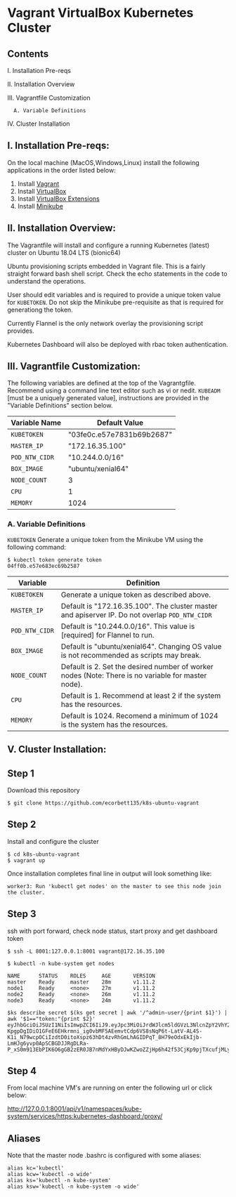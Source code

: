 # Vagrant VirtualBox Kubernetes Cluster 

## Contents

  I. Installation Pre-reqs
  
 II. Installation Overview 

III. Vagrantfile Customization

      A. Variable Definitions

IV. Cluster Installation

## I. Installation Pre-reqs:
On the local machine (MacOS,Windows,Linux) install the following applications in the order listed below:

1. Install [Vagrant](https://www.vagrantup.com/)
2. Install [VirtualBox](https://www.virtualbox.org/wiki/Downloads)
3. Install [VirtualBox Extensions](https://download.virtualbox.org/virtualbox/5.2.18/Oracle_VM_VirtualBox_Extension_Pack-5.2.18.vbox-extpack)
4. Install [Minikube](https://kubernetes.io/docs/tasks/tools/install-minikube/)

## II. Installation Overview:

The Vagrantfile will install and configure a running Kubernetes (latest) cluster on Ubuntu 18.04 LTS (bionic64)

Ubuntu provisioning scripts embedded in Vagrant file. This is a fairly straight forward bash shell script. Check the echo statements in the code to understand the operations. 

User should edit variables and is required to provide a unique token value for `KUBETOKEN`. Do not skip the Minikube pre-requisite as that is required for generationg the token. 

Currently Flannel is the only network overlay the provisioning script provides. 

Kubernetes Dashboard will also be deployed with rbac token authentication.

## III. Vagrantfile Customization:

The following variables are defined at the top of the Vagrantgfile.  Recommend using a command line text editor such as vi or nedit. `KUBEADM` [must be a uniquely generated value], instructions are provided in the "Variable Definitions" section below. 

Variable Name | Default Value             |
--------------|---------------------------|
`KUBETOKEN`   | "03fe0c.e57e7831b69b2687" |
`MASTER_IP`   |     "172.16.35.100"       |
`POD_NTW_CIDR`|     "10.244.0.0/16"       |
`BOX_IMAGE`   |    "ubuntu/xenial64"      |
`NODE_COUNT`  |           3               |
`CPU`         |           1               |
`MEMORY`      |          1024             |

### A. Variable Definitions

`KUBETOKEN` Generate a unique token from the Minikube VM using the following command: 

```console
$ kubectl token generate token
04ff0b.e57e683ec69b2587
```
Variable       | Definition                                                                                                  |
---------------|-------------------------------------------------------------------------------------------------------------|
`KUBETOKEN`    | Generate a unique token as described above.                                                                 |
`MASTER_IP`    | Default is "172.16.35.100". The cluster master and apiserver IP. Do not overlap `POD_NTW_CIDR`              |
`POD_NTW_CIDR` | Default is "10.244.0.0/16". This value is [required] for Flannel to run.                                    |
`BOX_IMAGE`    | Default is "ubuntu/xenial64". Changing OS value is not recommended as scripts may break.                    |
`NODE_COUNT`   | Default is 2. Set the desired number of worker nodes (Note: There is no variable for master node).          |
`CPU`          | Default is 1.  Recommend at least 2 if the system has the resources.                                        |
`MEMORY`       | Default is 1024. Recomend a minimum of 1024 is the system has the resources.                                |
## V. Cluster Installation:


## Step 1 
Download this repository 
```console
$ git clone https://github.com/ecorbett135/k8s-ubuntu-vagrant
```
## Step 2 
Install and configure the cluster
```console
$ cd k8s-ubuntu-vagrant
$ vagrant up
```
Once installation completes  final line in output will look something like: 
   ```console
   worker3: Run 'kubectl get nodes' on the master to see this node join the cluster.
   ```
## Step 3
ssh with port forward, check node status, start proxy and get dashboard token
```
$ ssh -L 8001:127.0.0.1:8001 vagrant@172.16.35.100

$ kubectl -n kube-system get nodes

NAME      STATUS    ROLES     AGE       VERSION
master    Ready     master    28m       v1.11.2
node1     Ready     <none>    27m       v1.11.2
node2     Ready     <none>    26m       v1.11.2
node3     Ready     <none>    24m       v1.11.2

$ks describe secret $(ks get secret | awk '/^admin-user/{print $1}') | awk '$1=="token:"{print $2}'
eyJhbGciOiJSUzI1NiIsImwpZCI6IiJ9.eyJpc3MiOiJrdWJlcm5ldGVzL3NlcnZpY2VhY2NvdW50Iiwia3ViZXJuZXRlcy5pby9zZXJ2aWNlYWNjb3VudC9uYW1lc3BhY2UiOiJrdWJlLXN5c3RlbSIsImt1YmVybmV0ZXMuaW8vc2VydmljZWFjY291bnQvc2VjcmV0Lm5hbWUiOiJhZG1pbi11c2VyLXRva2VuLXg2OTR2Iiwia3ViZXJuZXRlcy5pby9zZXJ2aWNlYWNjb3VudC9zZXJ2aWNlLWFjY291bnQubmFtZSI6ImFkbWluLXVzZXIiLCJrdWJlcm5ldGVzLmlvL3NlcnZpY2VhY2NvdW50L3NlcnZpY2UtYWNjb3VudC51aWQiOiI3Y2F1MjJjZi1iNDZkLTExZTgtOWZkMS0wMjJmNjJjZDllMjIiLCJzdWIiOiJzeXN0ZW06c2VydmljZWFjY291bnQ6a3ViZS1zeXN0ZW06YWRtaW4tdXNlciJ9.PCGqgoVvJSFk8hP447cAi6VsLtvbQa_UxhdijdBK6P6i2TOfSzmTShI2gIyUGVOIiLp8RhbjbiZ_m9Cpi404dw5zKhjGcgUOUj-KpgpDgIDiO1GFeE6EHkrmni_ig0vbMF5AEemvtCdp6VS8sNqP6t-LatV-AL4S-K1i_N79wcpOCiIzdtD0itoXspz63hDt4zvRhGmLhAGIDPqT_8H79eOdxEkIjb-LmHJg6yvp0ApSCBGDJJRgDLRa-P_xS0m913EbPIK6O6gGB2zER0JB7nMdYxHByDJwKZwoZZjHp6h42f53CjKp9pjTXcufjMLyIcV80ui76PPrrB3VoWHlLQ
```
## Step 4 
From local machine VM's are running on enter the following url or click below:

http://127.0.0.1:8001/api/v1/namespaces/kube-system/services/https:kubernetes-dashboard:/proxy/


## Aliases

Note that the master node .bashrc is configured with some aliases:
```console
alias kc='kubectl'
alias kcw='kubectl -o wide'
alias ks='kubectl -n kube-system'
alias ksw='kubectl -n kube-system -o wide'
```





